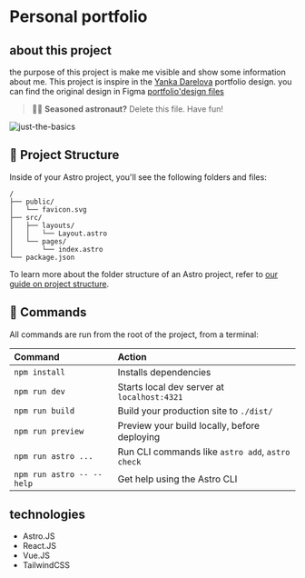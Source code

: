 # Personal portfolio

## about this project

the purpose of this project is make me visible and show some information about me. This project is inspire in the [Yanka Darelova](https://www.behance.net/darelova) portfolio design.
you can find the original design in Figma [portfolio'design files](<https://www.figma.com/design/y2E1xYKlBi6buDol4eJyxE/Portfolio-for-Developers-Concept-V.2-(Community)?node-id=0-1&node-type=canvas&t=F4oV9k5mJ4PkyMas-0>)

> 🧑‍🚀 **Seasoned astronaut?** Delete this file. Have fun!

![just-the-basics](https://github.com/withastro/astro/assets/2244813/a0a5533c-a856-4198-8470-2d67b1d7c554)

## 🚀 Project Structure

Inside of your Astro project, you'll see the following folders and files:

```text
/
├── public/
│   └── favicon.svg
├── src/
│   ├── layouts/
│   │   └── Layout.astro
│   └── pages/
│       └── index.astro
└── package.json
```

To learn more about the folder structure of an Astro project, refer to [our guide on project structure](https://docs.astro.build/en/basics/project-structure/).

## 🧞 Commands

All commands are run from the root of the project, from a terminal:

| Command                   | Action                                           |
| :------------------------ | :----------------------------------------------- |
| `npm install`             | Installs dependencies                            |
| `npm run dev`             | Starts local dev server at `localhost:4321`      |
| `npm run build`           | Build your production site to `./dist/`          |
| `npm run preview`         | Preview your build locally, before deploying     |
| `npm run astro ...`       | Run CLI commands like `astro add`, `astro check` |
| `npm run astro -- --help` | Get help using the Astro CLI                     |

## technologies

- Astro.JS
- React.JS
- Vue.JS
- TailwindCSS
